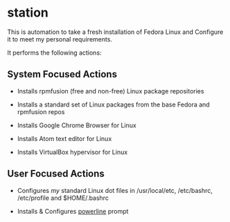 # station

This is automation to take a fresh installation of Fedora Linux and Configure
it to meet my personal requirements.

It performs the following actions:

## System Focused Actions

* Installs rpmfusion (free and non-free) Linux package repositories

* Installs a standard set of Linux packages from the base Fedora and rpmfusion repos

* Installs Google Chrome Browser for Linux

* Installs Atom text editor for Linux

* Installs VirtualBox hypervisor for Linux

## User Focused Actions

* Configures *my* standard Linux dot files in /usr/local/etc, /etc/bashrc, /etc/profile and $HOME/.bashrc

* Installs & Configures [powerline](https://github.com/powerline/powerline) prompt